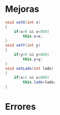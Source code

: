 # Mejoras
```java
void setX(int x)
{
	if(x>0 && x<800)
		this.x=x;
}
void setY(int y)
{
	if(y>0 && y<600)
		this.y=y;
}
void setLado(int lado)
{
	if(x>1 && x<600)
		this.lado=lado;
}
```

# Errores
